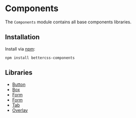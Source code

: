 # Components

The `Components` module contains all base components libraries.

## Installation

Install via [npm](http://npmjs.org/):

 	npm install bettercss-components

## Libraries

* [Button](./libs/button/)
* [Box](./libs/box/)
* [Form](./libs/form/)
* [Form](./libs/tooltip/)
* [Tab](./libs/tab/)
* [Overlay](./libs/overlay/)